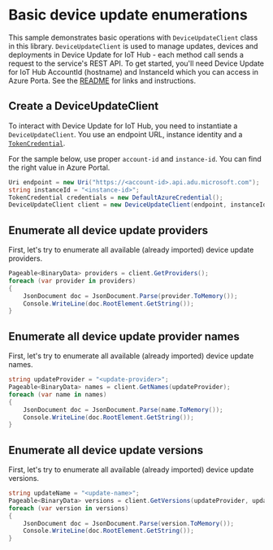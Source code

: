 # Basic device update enumerations

This sample demonstrates basic operations with `DeviceUpdateClient` class in this library. `DeviceUpdateClient` is used to manage updates, devices and deployments in Device Update for IoT Hub - each method call sends a request to the service's REST API.  To get started, you'll need Device Update for IoT Hub AccountId (hostname) and InstanceId which you can access in Azure Porta. See the [README](https://github.com/Azure/azure-sdk-for-net/tree/main/sdk/deviceupdate/Azure.IoT.DeviceUpdate/README.md) for links and instructions.

 ## Create a DeviceUpdateClient
 
To interact with Device Update for IoT Hub, you need to instantiate a `DeviceUpdateClient`. You use an endpoint URL, instance identity and a [`TokenCredential`](https://github.com/Azure/azure-sdk-for-net/blob/main/sdk/identity/Azure.Identity/README.md#credentials).
 
For the sample below, use proper `account-id` and `instance-id`. You can find the right value in Azure Portal.

```C# Snippet:AzDeviceUpdateSample1_CreateDeviceUpdateClient
Uri endpoint = new Uri("https://<account-id>.api.adu.microsoft.com");
string instanceId = "<instance-id>";
TokenCredential credentials = new DefaultAzureCredential();
DeviceUpdateClient client = new DeviceUpdateClient(endpoint, instanceId, credentials);
```

## Enumerate all device update providers

First, let's try to enumerate all available (already imported) device update providers.

```C# Snippet:AzDeviceUpdateSample1_EnumerateProviders
Pageable<BinaryData> providers = client.GetProviders();
foreach (var provider in providers)
{
    JsonDocument doc = JsonDocument.Parse(provider.ToMemory());
    Console.WriteLine(doc.RootElement.GetString());
}
```

## Enumerate all device update provider names

First, let's try to enumerate all available (already imported) device update names.

```C# Snippet:AzDeviceUpdateSample1_EnumerateNames
string updateProvider = "<update-provider>";
Pageable<BinaryData> names = client.GetNames(updateProvider);
foreach (var name in names)
{
    JsonDocument doc = JsonDocument.Parse(name.ToMemory());
    Console.WriteLine(doc.RootElement.GetString());
}
```

## Enumerate all device update versions

First, let's try to enumerate all available (already imported) device update versions.

```C# Snippet:AzDeviceUpdateSample1_EnumerateVersions
string updateName = "<update-name>";
Pageable<BinaryData> versions = client.GetVersions(updateProvider, updateName);
foreach (var version in versions)
{
    JsonDocument doc = JsonDocument.Parse(version.ToMemory());
    Console.WriteLine(doc.RootElement.GetString());
}
```

